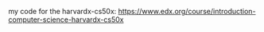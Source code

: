 my code for the harvardx-cs50x: https://www.edx.org/course/introduction-computer-science-harvardx-cs50x
